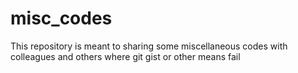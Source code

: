 # misc_codes
This repository is meant to sharing some miscellaneous codes with colleagues and others where git gist or other means fail
